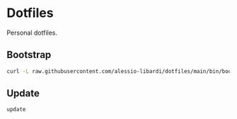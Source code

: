 # Dotfiles 

Personal dotfiles.

## Bootstrap

```bash
curl -L raw.githubusercontent.com/alessio-libardi/dotfiles/main/bin/bootstrap.sh | bash
```

## Update
    
```bash
update
```